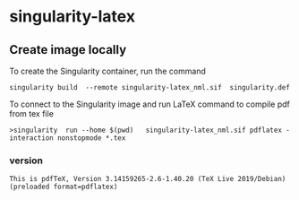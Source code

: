 # singularity-latex

## Create image locally
To create the Singularity container, run the command

```
singularity build  --remote singularity-latex_nml.sif  singularity.def
```

To connect to the Singularity image and run LaTeX command to compile pdf from tex file

```
>singularity  run --home $(pwd)   singularity-latex_nml.sif pdflatex -interaction nonstopmode *.tex
```

### version
```
This is pdfTeX, Version 3.14159265-2.6-1.40.20 (TeX Live 2019/Debian) (preloaded format=pdflatex)
```


